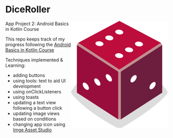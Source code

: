 # DiceRoller

<img align="right" src="https://github.com/emwalks/DiceRoller/blob/main/app/src/main/res/drawable/dice_6.png" alt="appPreview" width="300"/>

App Project 2: Android Basics in Kotlin Course

This repo keeps track of my progress following the [Android Basics in Kotlin Course](https://developer.android.com/courses/android-basics-kotlin/course)

Techniques implemented & Learning:
- adding buttons
- using tools: text to aid UI development
- using onClickListeners
- using toasts
- updating a text view following a button click
- updating image views based on conditions
- changing app icon using [Imge Asset Studio](https://developer.android.com/studio/write/image-asset-studio)




